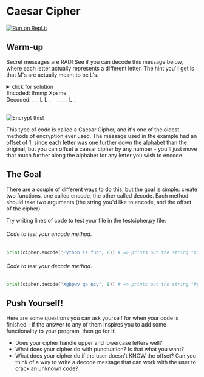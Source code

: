 # Caesar Cipher

[![Run on Repl.it](https://repl.it/badge/github/upperlinecode/caesar-cipher-python)](https://repl.it/github/upperlinecode/caesar-cipher-python)

## Warm-up

Secret messages are RAD! See if you can decode this message below, where each letter actually represents a different letter. The hint you'll get is that M's are actually meant to be L's.

<details>
  <summary>click for solution <br> Encoded: Ifmmp Xpsme  <br>  Decoded:  _ _ L L _ &nbsp;&nbsp; _ _ _ L _ </summary><br>


  Each letter has been encoded by moving just one further down the alphabet than the original letter. Since L changed to M by going one further down, we can undo the message by going one letter backwards up the alphabet.

  * That means the first letter, I, should actually be an H.
  * The F should be an E.
  * The P's should be O's.
  * The X should be a W.
  * The S should be an R.
  * The E should be a D.

  The fully decoded message will be HELLO WORLD.
</details><br>

![Encrypt this!](https://media.giphy.com/media/A06UFEx8jxEwU/giphy.gif)

This type of code is called a Caesar Cipher, and it's one of the oldest methods of encryption ever used. The message used in the example had an offset of 1, since each letter was one further down the alphabet than the original, but you can offset a caesar cipher by any number - you'll just move that much further along the alphabet for any letter you wish to encode.

## The Goal

There are a couple of different ways to do this, but the goal is simple: create two functions, one called encode, the other called decode. Each method should take two arguments (the string you'd like to encode, and the offset of the cipher).

Try writing lines of code to test your file in the testcipher.py file:

###### Code to test your encode method.

```python
print(cipher.encode("Python is fun", 8)) # => prints out the string "Xgbpwv qa ncv"
```

###### Code to test your decode method.

```python
print(cipher.decode("Xgbpwv qa ncv", 8)) # => prints out the string "Python is fun"
```

## Push Yourself!

Here are some questions you can ask yourself for when your code is finished - if the answer to any of them inspires you to add some functionality to your program, then go for it!

* Does your cipher handle upper and lowercase letters well?
* What does your cipher do with punctuation? Is that what you want?
* What does your cipher do if the user doesn't KNOW the offset? Can you think of a way to write a decode message that can work with the user to crack an unknown code?
